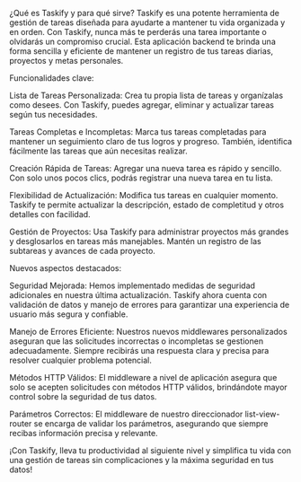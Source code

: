 ¿Qué es Taskify y para qué sirve?
Taskify es una potente herramienta de gestión de tareas diseñada para ayudarte a mantener tu vida organizada y en orden. Con Taskify, nunca más te perderás una tarea importante o olvidarás un compromiso crucial. Esta aplicación backend te brinda una forma sencilla y eficiente de mantener un registro de tus tareas diarias, proyectos y metas personales.

Funcionalidades clave:

Lista de Tareas Personalizada: Crea tu propia lista de tareas y organízalas como desees. Con Taskify, puedes agregar, eliminar y actualizar tareas según tus necesidades.

Tareas Completas e Incompletas: Marca tus tareas completadas para mantener un seguimiento claro de tus logros y progreso. También, identifica fácilmente las tareas que aún necesitas realizar.

Creación Rápida de Tareas: Agregar una nueva tarea es rápido y sencillo. Con solo unos pocos clics, podrás registrar una nueva tarea en tu lista.

Flexibilidad de Actualización: Modifica tus tareas en cualquier momento. Taskify te permite actualizar la descripción, estado de completitud y otros detalles con facilidad.

Gestión de Proyectos: Usa Taskify para administrar proyectos más grandes y desglosarlos en tareas más manejables. Mantén un registro de las subtareas y avances de cada proyecto.

Nuevos aspectos destacados:

Seguridad Mejorada: Hemos implementado medidas de seguridad adicionales en nuestra última actualización. Taskify ahora cuenta con validación de datos y manejo de errores para garantizar una experiencia de usuario más segura y confiable.

Manejo de Errores Eficiente: Nuestros nuevos middlewares personalizados aseguran que las solicitudes incorrectas o incompletas se gestionen adecuadamente. Siempre recibirás una respuesta clara y precisa para resolver cualquier problema potencial.

Métodos HTTP Válidos: El middleware a nivel de aplicación asegura que solo se acepten solicitudes con métodos HTTP válidos, brindándote mayor control sobre la seguridad de tus datos.

Parámetros Correctos: El middleware de nuestro direccionador list-view-router se encarga de validar los parámetros, asegurando que siempre recibas información precisa y relevante.

¡Con Taskify, lleva tu productividad al siguiente nivel y simplifica tu vida con una gestión de tareas sin complicaciones y la máxima seguridad en tus datos!
